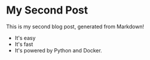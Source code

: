 # My Second Post

This is my second blog post, generated from Markdown!

- It's easy
- It's fast
- It's powered by Python and Docker.
